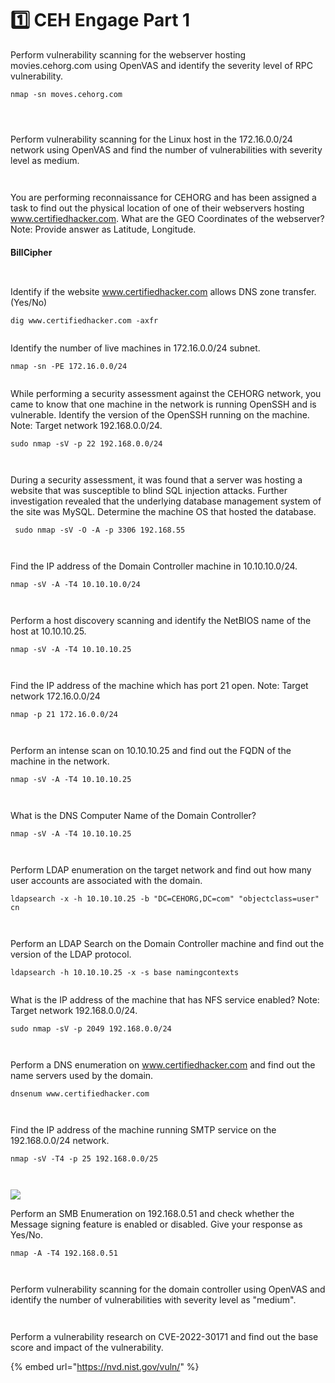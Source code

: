 # 1️⃣ CEH Engage Part 1

Perform vulnerability scanning for the webserver hosting movies.cehorg.com using OpenVAS and identify the severity level of RPC vulnerability.

```
nmap -sn moves.cehorg.com
```

<figure><img src="../../.gitbook/assets/image (178).png" alt=""><figcaption></figcaption></figure>

<figure><img src="../../.gitbook/assets/image (183).png" alt=""><figcaption></figcaption></figure>

<figure><img src="../../.gitbook/assets/image (164).png" alt=""><figcaption></figcaption></figure>



Perform vulnerability scanning for the Linux host in the 172.16.0.0/24 network using OpenVAS and find the number of vulnerabilities with severity level as medium.

<figure><img src="../../.gitbook/assets/image (179).png" alt=""><figcaption></figcaption></figure>



<figure><img src="../../.gitbook/assets/image (165).png" alt=""><figcaption></figcaption></figure>



You are performing reconnaissance for CEHORG and has been assigned a task to find out the physical location of one of their webservers hosting www.certifiedhacker.com. What are the GEO Coordinates of the webserver? Note: Provide answer as Latitude, Longitude.

#### BillCipher

<figure><img src="../../.gitbook/assets/image (199).png" alt=""><figcaption></figcaption></figure>



<figure><img src="../../.gitbook/assets/image (180).png" alt=""><figcaption></figcaption></figure>

Identify if the website www.certifiedhacker.com allows DNS zone transfer. (Yes/No)

```
dig www.certifiedhacker.com -axfr
```

<figure><img src="../../.gitbook/assets/image (181).png" alt=""><figcaption></figcaption></figure>

Identify the number of live machines in 172.16.0.0/24 subnet.

```
nmap -sn -PE 172.16.0.0/24
```

<figure><img src="../../.gitbook/assets/image (182).png" alt=""><figcaption></figcaption></figure>



While performing a security assessment against the CEHORG network, you came to know that one machine in the network is running OpenSSH and is vulnerable. Identify the version of the OpenSSH running on the machine. Note: Target network 192.168.0.0/24.

```
sudo nmap -sV -p 22 192.168.0.0/24
```

<figure><img src="../../.gitbook/assets/image (155).png" alt=""><figcaption></figcaption></figure>

<figure><img src="../../.gitbook/assets/image (184).png" alt=""><figcaption></figcaption></figure>

During a security assessment, it was found that a server was hosting a website that was susceptible to blind SQL injection attacks. Further investigation revealed that the underlying database management system of the site was MySQL. Determine the machine OS that hosted the database.



```
 sudo nmap -sV -O -A -p 3306 192.168.55
```

<figure><img src="../../.gitbook/assets/image (156).png" alt=""><figcaption></figcaption></figure>

<figure><img src="../../.gitbook/assets/image (185).png" alt=""><figcaption></figcaption></figure>

Find the IP address of the Domain Controller machine in 10.10.10.0/24.

```
nmap -sV -A -T4 10.10.10.0/24
```

<figure><img src="../../.gitbook/assets/image (200).png" alt=""><figcaption></figcaption></figure>

<figure><img src="../../.gitbook/assets/image (192).png" alt=""><figcaption></figcaption></figure>





Perform a host discovery scanning and identify the NetBIOS name of the host at 10.10.10.25.

```
nmap -sV -A -T4 10.10.10.25
```

<figure><img src="../../.gitbook/assets/image (193).png" alt=""><figcaption></figcaption></figure>

<figure><img src="../../.gitbook/assets/image (152).png" alt=""><figcaption></figcaption></figure>

Find the IP address of the machine which has port 21 open. Note: Target network 172.16.0.0/24

```
nmap -p 21 172.16.0.0/24
```

<figure><img src="../../.gitbook/assets/image (186).png" alt=""><figcaption></figcaption></figure>

<figure><img src="../../.gitbook/assets/image (130).png" alt=""><figcaption></figcaption></figure>



Perform an intense scan on 10.10.10.25 and find out the FQDN of the machine in the network.

```
nmap -sV -A -T4 10.10.10.25
```

<figure><img src="../../.gitbook/assets/image (153).png" alt=""><figcaption></figcaption></figure>

<figure><img src="../../.gitbook/assets/image (194).png" alt=""><figcaption></figcaption></figure>



What is the DNS Computer Name of the Domain Controller?

```
nmap -sV -A -T4 10.10.10.25
```

<figure><img src="../../.gitbook/assets/image (154).png" alt=""><figcaption></figcaption></figure>

<figure><img src="../../.gitbook/assets/image (195).png" alt=""><figcaption></figcaption></figure>



Perform LDAP enumeration on the target network and find out how many user accounts are associated with the domain.

```
ldapsearch -x -h 10.10.10.25 -b "DC=CEHORG,DC=com" "objectclass=user" cn
```

<figure><img src="../../.gitbook/assets/image (157).png" alt=""><figcaption></figcaption></figure>

<figure><img src="../../.gitbook/assets/image (31).png" alt=""><figcaption></figcaption></figure>









Perform an LDAP Search on the Domain Controller machine and find out the version of the LDAP protocol.

```
ldapsearch -h 10.10.10.25 -x -s base namingcontexts
```

<figure><img src="../../.gitbook/assets/image (196).png" alt=""><figcaption></figcaption></figure>



What is the IP address of the machine that has NFS service enabled? Note: Target network 192.168.0.0/24.

```
sudo nmap -sV -p 2049 192.168.0.0/24
```



<figure><img src="../../.gitbook/assets/image (158).png" alt=""><figcaption></figcaption></figure>

<figure><img src="../../.gitbook/assets/image (191).png" alt=""><figcaption></figcaption></figure>









Perform a DNS enumeration on www.certifiedhacker.com and find out the name servers used by the domain.

```
dnsenum www.certifiedhacker.com
```

<figure><img src="../../.gitbook/assets/image (159).png" alt=""><figcaption></figcaption></figure>

<figure><img src="../../.gitbook/assets/image (190).png" alt=""><figcaption></figcaption></figure>









Find the IP address of the machine running SMTP service on the 192.168.0.0/24 network.

```
nmap -sV -T4 -p 25 192.168.0.0/25
```

<figure><img src="../../.gitbook/assets/image (160).png" alt=""><figcaption></figcaption></figure>

<figure><img src="../../.gitbook/assets/image (189).png" alt=""><figcaption></figcaption></figure>









![](https://www.cyberq.io/assets/img/svgIcons/flagRed.png)

Perform an SMB Enumeration on 192.168.0.51 and check whether the Message signing feature is enabled or disabled. Give your response as Yes/No.

```
nmap -A -T4 192.168.0.51
```

<figure><img src="../../.gitbook/assets/image (162).png" alt=""><figcaption></figcaption></figure>

<figure><img src="../../.gitbook/assets/image (188).png" alt=""><figcaption></figcaption></figure>





Perform vulnerability scanning for the domain controller using OpenVAS and identify the number of vulnerabilities with severity level as "medium".

<figure><img src="../../.gitbook/assets/image (163).png" alt=""><figcaption></figcaption></figure>

<figure><img src="../../.gitbook/assets/image (32).png" alt=""><figcaption></figcaption></figure>





Perform a vulnerability research on CVE-2022-30171 and find out the base score and impact of the vulnerability.

{% embed url="https://nvd.nist.gov/vuln/" %}

<figure><img src="../../.gitbook/assets/image (187).png" alt=""><figcaption></figcaption></figure>
